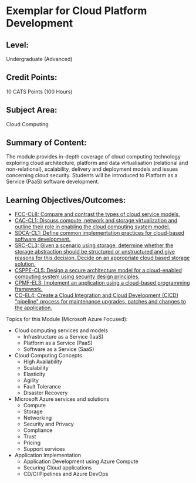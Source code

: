 # Exemplar for Cloud Platform Development

## Level: 
Undergraduate (Advanced)

## Credit Points: 
10 CATS Points (100 Hours)

## Subject Area: 
Cloud Computing

## Summary of Content: 
The module provides in-depth coverage of cloud computing technology exploring cloud architecture, 
platform and data virtualisation (relational and non-relational), scalability, delivery and 
deployment models and issues concerning cloud security. Students will be introduced to 
Platform as a Service (PaaS) software development.


## Learning Objectives/Outcomes:

* [FCC-CL8: Compare and contrast the types of cloud service models.](../KAs/LOs/FCC-CL8.md)
* [CAC-CL1: Discuss compute, network and storage virtualization and outline their role in enabling the cloud computing system model.](../KAs/LOs/CAC-CL1.md)
* [SDCA-CL1: Define common implementation practices for cloud-based software development.](../KAs/LOs/SDCA-CL1.md)
* [SRC-CL3: Given a scenario using storage, determine whether the storage abstraction should be structured or unstructured and give reasons for this decision. Decide on an appropriate cloud based storage solution. ](../KAs/LOs/SRC-CL3.md)
* [CSPPE-CL5: Design a secure architecture model for a cloud-enabled computing system using security design principles.](../KAs/LOs/CSPPE-CL5.md)
* [CPMF-EL3: Implement an application using a cloud-based programming framework.](../KAs/LOs/CPMF-EL3.md)
* [CO-EL4: Create a Cloud Integration and Cloud Development (CICD) "pipeline" process for maintenance upgrades, patches and changes to the application.](../KAs/LOs/CO-EL4.md)


Topics for this Module (Microsoft Azure Focused):

* Cloud computing services and models
    * Infrastructure as a Service (IaaS) 
    * Platform as a Service (PaaS)
    * Software as a Service (SaaS)
* Cloud Computing Concepts
    * High Availability
    * Scalability
    * Elasticity
    * Agility
    * Fault Tolerance
    * Disaster Recovery
* Microsoft Azure services and solutions
    * Compute
    * Storage
    * Networking
    * Security and Privacy
    * Compliance
    * Trust 
    * Pricing
    * Support services
* Application Implementation
    * Application Development using Azure Compute
    * Securing Cloud applications
    * CD/CI Pipelines and Azure DevOps
    

